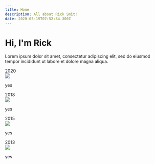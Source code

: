 ```yaml
---
title: Home
description: All about Rick Smit!
date: 2020-05-19T07:52:34.300Z
---
```


# Hi, I'm Rick

Lorem ipsum dolor sit amet, consectetur adipiscing elit, sed do eiusmod tempor incididunt ut labore et dolore magna aliqua.

<div class="updates">
  <div class="update">
    <div class="line"></div>
    <aside class="timestamp">2020</aside>
    <main class="info">
      <img src="https://www.thinkmill.com.au/static/images/logos/reactjs.png">
      <p>yes</p>
    </main>
  </div>
  <div class="update">
    <div class="line"></div>
    <aside class="timestamp">2018</aside>
    <main class="info">
      <img src="https://www.thinkmill.com.au/static/images/logos/reactjs.png">
    <p>yes</p>
    </main>
  </div>
  <div class="update">
    <div class="line"></div>
    <aside class="timestamp">2015</aside>
    <main class="info">
      <img src="https://www.thinkmill.com.au/static/images/logos/reactjs.png">
    <p>yes</p>
    </main>
  </div>
  <div class="update">
    <div class="line"></div>
    <aside class="timestamp">2013</aside>
    <main class="info">
      <img src="https://www.thinkmill.com.au/static/images/logos/reactjs.png">
    <p>yes</p>
    </main>
  </div>

</div>
